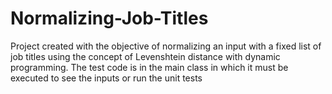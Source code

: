 # Normalizing-Job-Titles

Project created with the objective of normalizing an input with a fixed list of job titles using the concept of Levenshtein distance
with dynamic programming. 
The test code is in the main class in which it must be executed to see the inputs or run the unit tests
